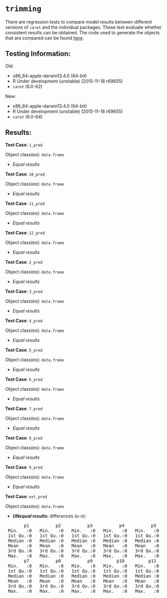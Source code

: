`trimming`
 ===== 

There are regression tests to compare model results between different versions of `caret` and the individual packages. These test evaluate whether consistent results can be obtained. The code used to generate the objects that are compared can be found [here](https://github.com/topepo/caret/blob/master/RegressionTests/Code/trimming.R).

Testing Information:
---------

Old:

 * x86_64-apple-darwin13.4.0 (64-bit)
 * R Under development (unstable) (2015-11-18 r69655)
 * `caret` (6.0-62)


New:

 * x86_64-apple-darwin13.4.0 (64-bit)
 * R Under development (unstable) (2015-11-18 r69655)
 * `caret` (6.0-64)


Results:
---------

**Test Case**: `1_pred`

Object class(es): `data.frame`

 * _Equal results_

**Test Case**: `10_pred`

Object class(es): `data.frame`

 * _Equal results_

**Test Case**: `11_pred`

Object class(es): `data.frame`

 * _Equal results_

**Test Case**: `12_pred`

Object class(es): `data.frame`

 * _Equal results_

**Test Case**: `2_pred`

Object class(es): `data.frame`

 * _Equal results_

**Test Case**: `3_pred`

Object class(es): `data.frame`

 * _Equal results_

**Test Case**: `4_pred`

Object class(es): `data.frame`

 * _Equal results_

**Test Case**: `5_pred`

Object class(es): `data.frame`

 * _Equal results_

**Test Case**: `6_pred`

Object class(es): `data.frame`

 * _Equal results_

**Test Case**: `7_pred`

Object class(es): `data.frame`

 * _Equal results_

**Test Case**: `8_pred`

Object class(es): `data.frame`

 * _Equal results_

**Test Case**: `9_pred`

Object class(es): `data.frame`

 * _Equal results_

**Test Case**: `ext_pred`

Object class(es): `data.frame`

 * ***UNequal results***: differences (o-n):
<pre>
       p1          p2          p3          p4          p5          p6   
 Min.   :0   Min.   :0   Min.   :0   Min.   :0   Min.   :0   Min.   :0  
 1st Qu.:0   1st Qu.:0   1st Qu.:0   1st Qu.:0   1st Qu.:0   1st Qu.:0  
 Median :0   Median :0   Median :0   Median :0   Median :0   Median :0  
 Mean   :0   Mean   :0   Mean   :0   Mean   :0   Mean   :0   Mean   :0  
 3rd Qu.:0   3rd Qu.:0   3rd Qu.:0   3rd Qu.:0   3rd Qu.:0   3rd Qu.:0  
 Max.   :0   Max.   :0   Max.   :0   Max.   :0   Max.   :0   Max.   :0  
       p7          p8          p9         p10         p11         p12   
 Min.   :0   Min.   :0   Min.   :0   Min.   :0   Min.   :0   Min.   :0  
 1st Qu.:0   1st Qu.:0   1st Qu.:0   1st Qu.:0   1st Qu.:0   1st Qu.:0  
 Median :0   Median :0   Median :0   Median :0   Median :0   Median :0  
 Mean   :0   Mean   :0   Mean   :0   Mean   :0   Mean   :0   Mean   :0  
 3rd Qu.:0   3rd Qu.:0   3rd Qu.:0   3rd Qu.:0   3rd Qu.:0   3rd Qu.:0  
 Max.   :0   Max.   :0   Max.   :0   Max.   :0   Max.   :0   Max.   :0  
</pre>

